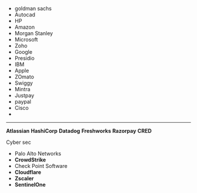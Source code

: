 
- goldman sachs
- Autocad
- HP
- Amazon
- Morgan Stanley
- Microsoft
- Zoho
- Google
- Presidio
- IBM
- Apple
- ZOmato
- Swiggy
- Mintra
- Justpay
- paypal
- Cisco
- 

---
**Atlassian**
**HashiCorp**
**Datadog**
**Freshworks**
**Razorpay**
**CRED**



Cyber sec

- Palo Alto Networks
- **CrowdStrike**
- Check Point Software
- **Cloudflare**
- **Zscaler**
- **SentinelOne**

